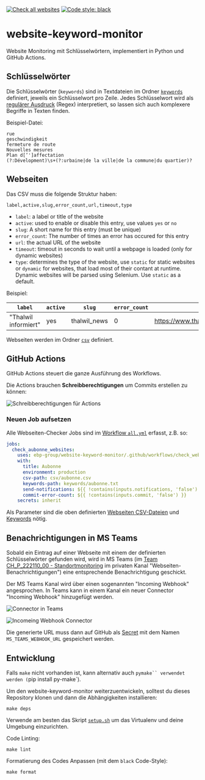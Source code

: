 [![Check all websites](https://github.com/ebp-group/website-keyword-monitor/actions/workflows/all.yml/badge.svg)](https://github.com/ebp-group/website-keyword-monitor/actions/workflows/all.yml)
[![Code style: black](https://img.shields.io/badge/code%20style-black-000000.svg)](https://github.com/psf/black)

# website-keyword-monitor

Website Monitoring mit Schlüsselwörtern, implementiert in Python und GitHub Actions.

## Schlüsselwörter 

Die Schlüsselwörter (`keywords`) sind in Textdateien im Ordner [`keywords`](https://github.com/ebp-group/website-keyword-monitor/tree/main/keywords) definiert, jeweils ein Schlüsselwort pro Zeile.
Jedes Schlüsselwort wird als [regulärer Ausdruck](https://danielfett.de/2006/03/20/regulaere-ausdruecke-tutorial/) (Regex) interpretiert, so lassen sich auch komplexere Begriffe in Texten finden.

Beispiel-Datei: 
```
rue
geschwindigkeit
fermeture de route
Nouvelles mesures
Plan d[’']affectation
(?:Dévelopment)\s+(?:urbaine|de la ville|de la commune|du quartier)?
```

## Webseiten

Das CSV muss die folgende Struktur haben:

```
label,active,slug,error_count,url,timeout,type
```

* `label`: a label or title of the website
* `active`: used to enable or disable this entry, use values `yes` or `no`
* `slug`: A short name for this entry (must be unique)
* `error_count`: The number of times an error has occured for this entry
* `url`: the actual URL of the website
* `timeout`: timeout in seconds to wait until a webpage is loaded (only for dynamic websites)
* `type`: determines the type of the website, use `static` for static websites or `dynamic` for websites, that load most of their contant at runtime. Dynamic websites will be parsed using Selenium. Use `static` as a default.

Beispiel:

| `label`              | `active` | `slug`        | `error_count` | `url`                                         | `timeout`     | `type` |
|----------------------|----------|---------------|---------------|-----------------------------------------------|---------------|--------|
| "Thalwil informiert" | yes      | thalwil_news  | 0             | https://www.thalwil.ch/aktuellesinformationen | 5             | static |


Webseiten werden im Ordner [`csv`](https://github.com/ebp-group/website-keyword-monitor/blob/main/csv) definiert.

## GitHub Actions

GitHub Actions steuert die ganze Ausführung des Workflows.

Die Actions brauchen **Schreibberechtigungen** um Commits erstellen zu können:

![Schreibberechtigungen für Actions](https://github.com/metaodi/website-keyword-monitor/assets/538415/bc0ff7d4-d5b1-4bbd-a97b-ea3145216d9b)

### Neuen Job aufsetzen

Alle Webseiten-Checker Jobs sind im [Workflow `all.yml`](https://github.com/ebp-group/website-keyword-monitor/blob/main/.github/workflows/all.yml) erfasst, z.B. so:

```yml
jobs:
  check_aubonne_websites:
    uses: ebp-group/website-keyword-monitor/.github/workflows/check_websites.yml@main
    with:
      title: Aubonne
      environment: production
      csv-path: csv/aubonne.csv
      keywords-path: keywords/aubonne.txt
      send-notifications: ${{ !contains(inputs.notifications, 'false') }}
      commit-error-count: ${{ !contains(inputs.commit, 'false') }} 
    secrets: inherit
```

Als Parameter sind die oben definierten [Webseiten CSV-Dateien](#webseiten) und [Keywords](#schlüsselwörter) nötig.

## Benachrichtigungen in MS Teams

Sobald ein Eintrag auf einer Webseite mit einem der definierten Schlüsselwörter gefunden wird, wird in MS Teams (im [Team CH_P_222110_00 - Standortmonitoring](https://teams.microsoft.com/l/team/19%3a8yZRxwfaWuzsCdy3K0yPujteVZFYCGsXUlqAZgKNAyM1%40thread.tacv2/conversations?groupId=3a7a934f-46fe-4807-b8a6-066dee8bdd60&tenantId=b2e3a768-93a5-4171-8310-d2fda9465328) im privaten Kanal "Webseiten-Benachrichtigungen") eine entsprechende Benachrichtigung geschickt.

Der MS Teams Kanal wird über einen sogenannten "Incoming Webhook" angesprochen.
In Teams kann in einem Kanal ein neuer Connector "Incoming Webhook" hinzugefügt werden.

![Connector in Teams](https://github.com/ebp-group/website-keyword-monitor/assets/538415/b3be5355-00d5-4d12-aad3-8cf2aa3df8ec)

![Incomeing Webhook Connector](https://github.com/metaodi/website-keyword-monitor/assets/538415/272e0b9f-808e-4c6b-b1a5-ea1305879d92)

Die generierte URL muss dann auf GitHub als [Secret](https://github.com/ebp-group/website-keyword-monitor/settings/secrets/actions) mit dem Namen `MS_TEAMS_WEBHOOK_URL` gespeichert werden.

## Entwicklung

Falls `make` nicht vorhanden ist, kann alternativ auch `pymake`` verwendet werden (`pip install py-make`).

Um den website-keyword-monitor weiterzuentwickeln, solltest du dieses Repository klonen und dann die Abhängigkeiten installieren:

    make deps

Verwende am besten das Skript [`setup.sh`](https://github.com/ebp-group/website-keyword-monitor/blob/main/setup.sh) um das Virtualenv und deine Umgebung einzurichten.

Code Linting:

    make lint

Formatierung des Codes Anpassen (mit dem `black` Code-Style):

    make format
